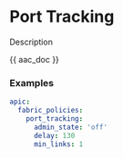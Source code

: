 # Port Tracking

Description

{{ aac_doc }}
### Examples

```yaml
apic:
  fabric_policies:
    port_tracking:
      admin_state: 'off'
      delay: 130
      min_links: 1
```
